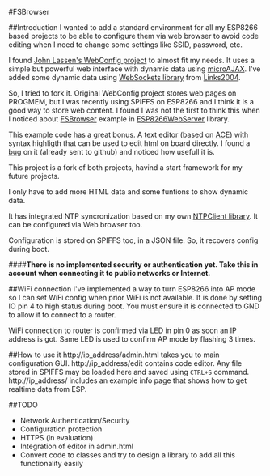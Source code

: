 #FSBrowser

##Introduction
I wanted to add a standard environment for all my ESP8266 based projects to be able to configure them via web browser to avoid code editing when I need to change some settings like SSID, password, etc.

I found [John Lassen's WebConfig project](http://www.john-lassen.de/index.php/projects/esp-8266-arduino-ide-webconfig) to almost fit my needs. It uses a simple but powerful web interface with dynamic data using [microAJAX](https://code.google.com/archive/p/microajax/). I've added some dynamic data using [WebSockets library](https://github.com/Links2004/arduinoWebSockets) from [Links2004](https://github.com/Links2004).

So, I tried to fork it. Original WebConfig project stores web pages on PROGMEM, but I was recently using SPIFFS on ESP8266 and I think it is a good way to store web content. I found I was not the first to think this when I noticed about [FSBrowser](https://github.com/esp8266/Arduino/tree/master/libraries/ESP8266WebServer/examples/FSBrowser) example in [ESP8266WebServer](https://github.com/esp8266/Arduino/tree/master/libraries/ESP8266WebServer) library. 

This example code has a great bonus. A text editor (based on [ACE](https://ace.c9.io/)) with syntax highligth that can be used to edit html on board directly. I found a [bug](https://github.com/esp8266/Arduino/pull/1771) on it (already sent to github) and noticed how usefull it is.

This project is a fork of both projects, havind a start framework for my future projects.

I only have to add more HTML data and some funtions to show dynamic data.

It has integrated NTP syncronization based on my own [NTPClient library](https://github.com/gmag11/NtpClient). It can be configured via Web browser too.

Configuration is stored on SPIFFS too, in a JSON file. So, it recovers config during boot.

####**There is no implemented security or authentication yet. Take this in account when connecting it to public networks or Internet.**

##WiFi connection
I've implemented a way to turn ESP8266 into AP mode so I can set WiFi config when prior WiFi is not available. It is done by setting IO pin 4 to high status during boot. You must ensure it is connected to GND to allow it to connect to a router.

WiFi connection to router is confirmed via LED in pin 0 as soon an IP address is got. Same LED is used to confirm AP mode by flashing 3 times.

##How to use it
http://ip_address/admin.html takes you to main configuration GUI.
http://ip_address/edit contains code editor. Any file stored in SPIFFS may be loaded here and saved using `CTRL+S` command.
http://ip_address/ includes an example info page that shows how to get realtime data from ESP.

##TODO

- Network Authentication/Security
- Configuration protection
- HTTPS (in evaluation)
- Integration of editor in admin.html
- Convert code to classes and try to design a library to add all this functionality easily